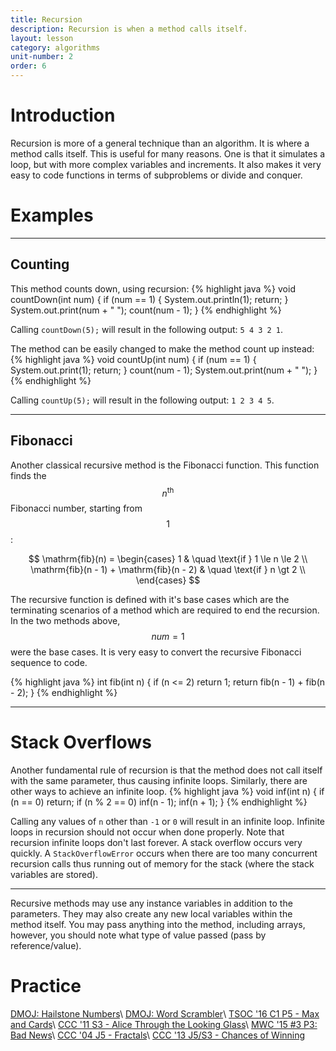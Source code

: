 ```yaml
---
title: Recursion
description: Recursion is when a method calls itself.
layout: lesson
category: algorithms
unit-number: 2
order: 6
---
```


# Introduction
Recursion is more of a general technique than an algorithm. It is where a method calls itself. This is useful for many reasons. One is that it simulates a loop, but with more complex variables and increments. It also makes it very easy to code functions in terms of subproblems or divide and conquer.

# Examples

---

## Counting
This method counts down, using recursion:
{% highlight java %}
void countDown(int num) {
	if (num == 1) {
		System.out.println(1);
		return;
	}
	System.out.print(num + " ");
	count(num - 1);
}
{% endhighlight %}

Calling `countDown(5);` will result in the following output: `5 4 3 2 1`.

The method can be easily changed to make the method count up instead:
{% highlight java %}
void countUp(int num) {
	if (num == 1) {
		System.out.print(1);
		return;
	}
	count(num - 1);
	System.out.print(num + " ");
}
{% endhighlight %}

Calling `countUp(5);` will result in the following output: `1 2 3 4 5`.

---

## Fibonacci
Another classical recursive method is the Fibonacci function. This function finds the $$n^\text{th}$$ Fibonacci number, starting from $$1$$:

$$
\mathrm{fib}(n) =
	\begin{cases}
		1 & \quad \text{if } 1 \le n \le 2 \\
		\mathrm{fib}(n - 1) + \mathrm{fib}(n - 2) & \quad \text{if } n \gt 2 \\
	\end{cases}
$$

The recursive function is defined with it's base cases which are the terminating scenarios of a method which are required to end the recursion. In the two methods above, $$num=1$$ were the base cases. It is very easy to convert the recursive Fibonacci sequence to code.

{% highlight java %}
int fib(int n) {
	if (n <= 2)
		return 1;
	return fib(n - 1) + fib(n - 2);
}
{% endhighlight %}

---

# Stack Overflows
Another fundamental rule of recursion is that the method does not call itself with the same parameter, thus causing infinite loops. Similarly, there are other ways to achieve an infinite loop.
{% highlight java %}
void inf(int n) {
	if (n == 0)
		return;
	if (n % 2 == 0)
		inf(n - 1);
	inf(n + 1);
}
{% endhighlight %}

Calling any values of `n` other than `-1` or `0` will result in an infinite loop. Infinite loops in recursion should not occur when done properly. Note that recursion infinite loops don't last forever. A stack overflow occurs very quickly. A `StackOverflowError` occurs when there are too many concurrent recursion calls thus running out of memory for the stack (where the stack variables are stored).

---

Recursive methods may use any instance variables in addition to the parameters. They may also create any new local variables within the method itself. You may pass anything into the method, including arrays, however, you should note what type of value passed (pass by reference/value).

# Practice
[DMOJ: Hailstone Numbers](https://dmoj.ca/problem/hailstone)\\
[DMOJ: Word Scrambler](https://dmoj.ca/problem/ics4p1)\\
[TSOC '16 C1 P5 - Max and Cards](https://dmoj.ca/problem/tsoc16c1p5)\\
[CCC '11 S3 - Alice Through the Looking Glass](https://dmoj.ca/problem/ccc11s3)\\
[MWC '15 #3 P3: Bad News](https://dmoj.ca/problem/mwc15c3p3)\\
[CCC '04 J5 - Fractals](https://dmoj.ca/problem/ccc04j5)\\
[CCC '13 J5/S3 - Chances of Winning](https://dmoj.ca/problem/ccc13s3)
